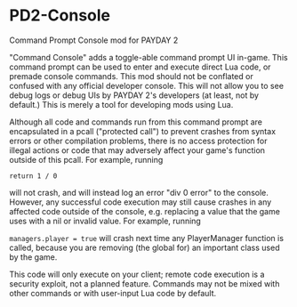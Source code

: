 # PD2-Console
Command Prompt Console mod for PAYDAY 2

"Command Console" adds a toggle-able command prompt UI in-game.
This command prompt can be used to enter and execute direct Lua code, or premade console commands.
This mod should not be conflated or confused with any official developer console. This will not allow you to see debug logs or debug UIs by PAYDAY 2's developers (at least, not by default.) 
This is merely a tool for developing mods using Lua.

Although all code and commands run from this command prompt are encapsulated in a pcall ("protected call") to prevent crashes from syntax errors or other compilation problems, there is no access protection for illegal actions or code that may adversely affect your game's function outside of this pcall.
For example, running 

`return 1 / 0` 

will not crash, and will instead log an error "div 0 error" to the console.
However, any successful code execution may still cause crashes in any affected code outside of the console, e.g. replacing a value that the game uses with a nil or invalid value. 
For example, running

`managers.player = true` 
will crash next time any PlayerManager function is called, because you are removing (the global for) an important class used by the game.

This code will only execute on your client; remote code execution is a security exploit, not a planned feature.
Commands may not be mixed with other commands or with user-input Lua code by default. 



